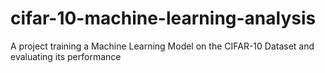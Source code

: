 # cifar-10-machine-learning-analysis
A project training a Machine Learning Model on the CIFAR-10 Dataset and evaluating its performance
